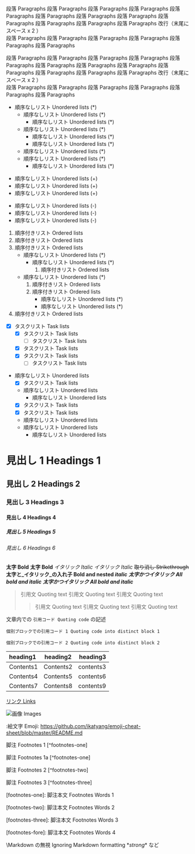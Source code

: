 段落 Paragraphs 段落 Paragraphs 段落 Paragraphs 段落 Paragraphs 段落 Paragraphs 段落 Paragraphs
段落 Paragraphs 段落 Paragraphs 段落 Paragraphs 段落 Paragraphs 段落 Paragraphs 段落 Paragraphs 改行（末尾にスペース x 2 ）  
段落 Paragraphs 段落 Paragraphs 段落 Paragraphs 段落 Paragraphs 段落 Paragraphs 段落 Paragraphs

段落 Paragraphs 段落 Paragraphs 段落 Paragraphs 段落 Paragraphs 段落 Paragraphs 段落 Paragraphs
段落 Paragraphs 段落 Paragraphs 段落 Paragraphs 段落 Paragraphs 段落 Paragraphs 段落 Paragraphs 改行（末尾にスペース x 2 ）  
段落 Paragraphs 段落 Paragraphs 段落 Paragraphs 段落 Paragraphs 段落 Paragraphs 段落 Paragraphs

* 順序なしリスト Unordered lists (*)
	* 順序なしリスト Unordered lists (*)
		* 順序なしリスト Unordered lists (*)
	* 順序なしリスト Unordered lists (*)
		* 順序なしリスト Unordered lists (*)
		* 順序なしリスト Unordered lists (*)
	* 順序なしリスト Unordered lists (*)
	* 順序なしリスト Unordered lists (*)
		* 順序なしリスト Unordered lists (*)

+ 順序なしリスト Unordered lists (+)
+ 順序なしリスト Unordered lists (+)
+ 順序なしリスト Unordered lists (+)

- 順序なしリスト Unordered lists (-)
- 順序なしリスト Unordered lists (-)
- 順序なしリスト Unordered lists (-)

1. 順序付きリスト Ordered lists
2. 順序付きリスト Ordered lists
3. 順序付きリスト Ordered lists
	* 順序なしリスト Unordered lists (*)
		* 順序なしリスト Unordered lists (*)
			1. 順序付きリスト Ordered lists
	* 順序なしリスト Unordered lists (*)
		1. 順序付きリスト Ordered lists
		2. 順序付きリスト Ordered lists
			* 順序なしリスト Unordered lists (*)
			* 順序なしリスト Unordered lists (*)
4. 順序付きリスト Ordered lists

* [x] タスクリスト Task lists
	* [x] タスクリスト Task lists
		* [ ] タスクリスト Task lists
	* [x] タスクリスト Task lists
	* [x] タスクリスト Task lists
		* [ ] タスクリスト Task lists

* 順序なしリスト Unordered lists
	* [x] タスクリスト Task lists
	* 順序なしリスト Unordered lists
		* 順序なしリスト Unordered lists
	* [x] タスクリスト Task lists
	* [x] タスクリスト Task lists
	* 順序なしリスト Unordered lists
	* 順序なしリスト Unordered lists
		* 順序なしリスト Unordered lists

# 見出し 1 Headings 1
## 見出し 2 Headings 2
### 見出し 3 Headings 3
#### 見出し 4 Headings 4
##### 見出し 5 Headings 5
###### 見出し 6 Headings 6

**太字 Bold**
__太字 Bold__
*イタリック Italic*
_イタリック Italic_
~~取り消し Strikethrough~~
**太字と_イタリック_の入れ子 Bold and nested _italic_**
***太字かつイタリック All bold and italic***
___太字かつイタリック All bold and italic___

> 引用文 Quoting text
> 引用文 Quoting text
> 引用文 Quoting text
>> 引用文 Quoting text
>> 引用文 Quoting text
>> 引用文 Quoting text

文章内での `引用コード Quoting code` の記述

```
個別ブロックでの引用コード 1 Quoting code into distinct block 1
```
```
個別ブロックでの引用コード 2 Quoting code into distinct block 2
```

| heading1 | heading2 | heading3 |
|:---------|:--------:|---------:|
| Contents1 | Contents2 | contents3 |
| Contents4 | Contents5 | contents6 |
| Contents7 | Contents8 | contents9 |

[リンク Links](.#)

![画像 Images](sample1.png)

:絵文字 Emoji:
https://github.com/ikatyang/emoji-cheat-sheet/blob/master/README.md

脚注 Footnotes 1 [^footnotes-one]

脚注 Footnotes 1a [^footnotes-one]

脚注 Footnotes 2 [^footnotes-two]

脚注 Footnotes 3 [^footnotes-three]

[footnotes-one]: 脚注本文 Footnotes Words 1

[footnotes-two]: 脚注本文 Footnotes Words 2

[footnotes-three]: 脚注本文 Footnotes Words 3

[footnotes-fore]: 脚注本文 Footnotes Words 4

<!--非表示 Hiding content with comments-->

\Markdown の無視 Ignoring Markdown formatting
\**strong** など
